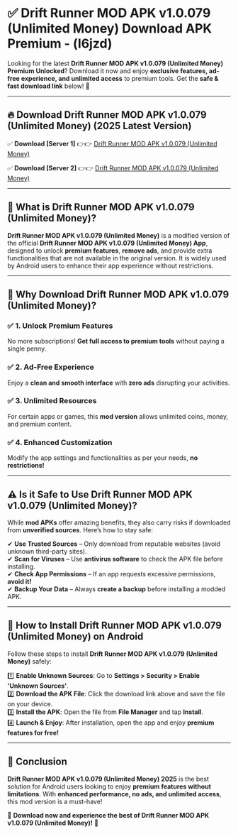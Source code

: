 
# ✅ Drift Runner MOD APK v1.0.079 (Unlimited Money) Download APK Premium -  (l6jzd) 

Looking for the latest **Drift Runner MOD APK v1.0.079 (Unlimited Money) Premium Unlocked**? Download it now and enjoy **exclusive features, ad-free experience, and unlimited access** to premium tools. Get the **safe & fast download link** below! 🚀

---

## 🔥 Download Drift Runner MOD APK v1.0.079 (Unlimited Money) (2025 Latest Version)

✅ **Download [Server 1]** 👉👉 [Drift Runner MOD APK v1.0.079 (Unlimited Money) ](https://apkcomod.com?title=Drift_Runner_MOD_APK_v1.0.079_(Unlimited_Money))  

✅ **Download [Server 2]** 👉👉 [Drift Runner MOD APK v1.0.079 (Unlimited Money) ](https://apkcomod.com?title=Drift_Runner_MOD_APK_v1.0.079_(Unlimited_Money))  


---

## 📌 What is Drift Runner MOD APK v1.0.079 (Unlimited Money)?

**Drift Runner MOD APK v1.0.079 (Unlimited Money)** is a modified version of the official **Drift Runner MOD APK v1.0.079 (Unlimited Money) App**, designed to unlock **premium features**, **remove ads**, and provide extra functionalities that are not available in the original version. It is widely used by Android users to enhance their app experience without restrictions.

---

## 🌟 Why Download Drift Runner MOD APK v1.0.079 (Unlimited Money)?

### ✅ 1. Unlock Premium Features
No more subscriptions! **Get full access to premium tools** without paying a single penny.

### ✅ 2. Ad-Free Experience
Enjoy a **clean and smooth interface** with **zero ads** disrupting your activities.

### ✅ 3. Unlimited Resources
For certain apps or games, this **mod version** allows unlimited coins, money, and premium content.

### ✅ 4. Enhanced Customization
Modify the app settings and functionalities as per your needs, **no restrictions!**

---

## ⚠️ Is it Safe to Use Drift Runner MOD APK v1.0.079 (Unlimited Money)?

While **mod APKs** offer amazing benefits, they also carry risks if downloaded from **unverified sources**. Here’s how to stay safe:

✔ **Use Trusted Sources** – Only download from reputable websites (avoid unknown third-party sites).  
✔ **Scan for Viruses** – Use **antivirus software** to check the APK file before installing.  
✔ **Check App Permissions** – If an app requests excessive permissions, **avoid it!**  
✔ **Backup Your Data** – Always **create a backup** before installing a modded APK.

---

## 📲 How to Install Drift Runner MOD APK v1.0.079 (Unlimited Money) on Android

Follow these steps to install **Drift Runner MOD APK v1.0.079 (Unlimited Money)** safely:

1️⃣ **Enable Unknown Sources**: Go to **Settings > Security > Enable 'Unknown Sources'**.  
2️⃣ **Download the APK File**: Click the download link above and save the file on your device.  
3️⃣ **Install the APK**: Open the file from **File Manager** and tap **Install**.  
4️⃣ **Launch & Enjoy**: After installation, open the app and enjoy **premium features for free!**

---

## 🚀 Conclusion

**Drift Runner MOD APK v1.0.079 (Unlimited Money) 2025** is the best solution for Android users looking to enjoy **premium features without limitations**. With **enhanced performance, no ads, and unlimited access**, this mod version is a must-have!

🔻 **Download now and experience the best of Drift Runner MOD APK v1.0.079 (Unlimited Money)!** 🔻

